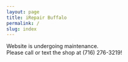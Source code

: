 ```yaml
---
layout: page
title: iRepair Buffalo
permalink: /
slug: index
---
```

Website is undergoing maintenance.\
Please call or text the shop at (716) 276-3219!